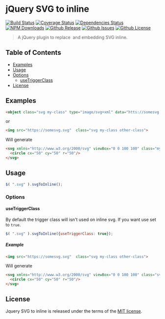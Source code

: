 # jQuery SVG to inline
[![Build Status](https://travis-ci.org/tiagoporto/jquery-svg-to-inline.svg)](https://travis-ci.org/tiagoporto/jquery-svg-to-inline)
[![Coverage Status](https://img.shields.io/coveralls/tiagoporto/jquery-svg-to-inline.svg)](https://coveralls.io/github/tiagoporto/jquery-svg-to-inline)
[![Dependencies Status](https://david-dm.org/tiagoporto/jquery-svg-to-inline.svg)](https://david-dm.org/tiagoporto/jquery-svg-to-inline)
[![NPM Downloads](https://img.shields.io/npm/dt/jquery-svg-to-inline.svg)](https://www.npmjs.com/package/jquery-svg-to-inline)
[![Github Release](https://img.shields.io/github/release/tiagoporto/jquery-svg-to-inline.svg)](https://github.com/tiagoporto/jquery-svg-to-inline/releases)
[![Github Issues](https://img.shields.io/github/issues/tiagoporto/jquery-svg-to-inline.svg)](https://github.com/tiagoporto/jquery-svg-to-inline/issues)
[![Github License](https://img.shields.io/github/license/tiagoporto/jquery-svg-to-inline.svg)](https://raw.githubusercontent.com/tiagoporto/jquery-svg-to-inline/master/LICENSE.md)

> A jQuery plugin to replace <image> and <objet> embedding SVG inline.


## Table of Contents

* [Examples](#examples)
* [Usage](#usage)
* [Options](#options)
    * [useTriggerClass](#usetriggerclass)
* [License](#license)


## Examples

```html
<object class="svg my-class" type="image/svg+xml" data="htts://somesvg.svg"></object>
```
or
```html
<img src="https://somesvg.svg"  class="svg my-class other-class">
```

Will generate

```html
<svg xmlns="http://www.w3.org/2000/svg" viewBox="0 0 100 100" class="my-class other-class">
  <circle cx="50" cy="50" r="50"/>
</svg>
```


## Usage

```js
$( ".svg" ).svgToInline();
```

### Options

#### useTriggerClass

By default the trigger class will isn't used on inline svg. If you want use set to `true`.

```js
$( ".svg" ).svgToInline({useTriggerClass: true});
```

##### Example

```html
<img src="https://somesvg.svg"  class="svg my-class other-class">
```

Will generate

```html
<svg xmlns="http://www.w3.org/2000/svg" viewBox="0 0 100 100" class="svg my-class other-class">
  <circle cx="50" cy="50" r="50"/>
</svg>
```


## License

Jquery SVG to inline is released under the terms of the [MIT license](https://github.com/tiagoporto/jquery-svg-to-inline/blob/master/LICENSE).
